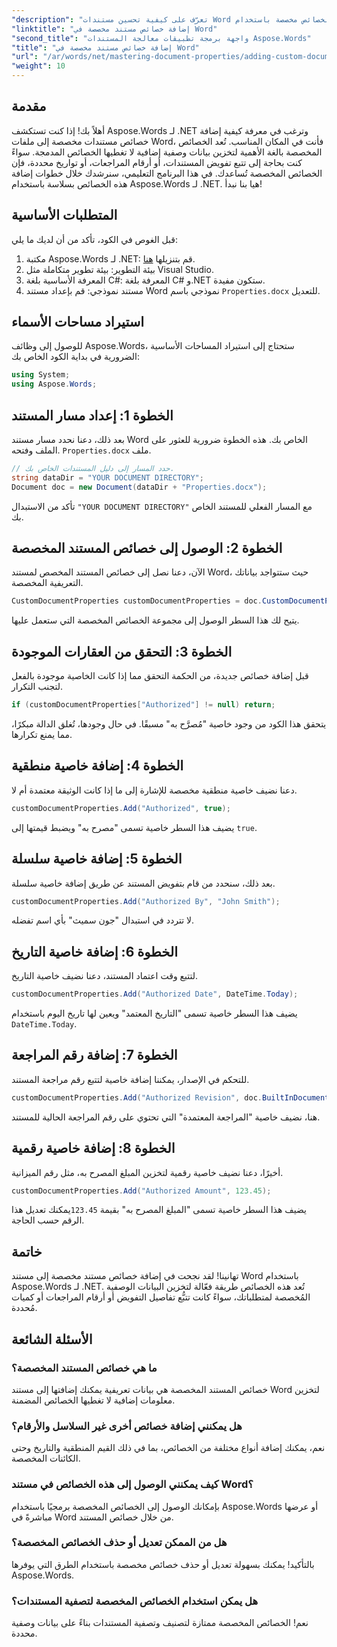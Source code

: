 ```yaml
---
"description": "تعرّف على كيفية تحسين مستندات Word بخصائص مخصصة باستخدام Aspose.Words لـ .NET. يرشدك هذا الدليل الشامل خلال العملية."
"linktitle": "إضافة خصائص مستند مخصصة في Word"
"second_title": "واجهة برمجة تطبيقات معالجة المستندات Aspose.Words"
"title": "إضافة خصائص مستند مخصصة في Word"
"url": "/ar/words/net/mastering-document-properties/adding-custom-document-properties-in-word/"
"weight": 10
---
```


## مقدمة

أهلاً بك! إذا كنت تستكشف Aspose.Words لـ .NET وترغب في معرفة كيفية إضافة خصائص مستندات مخصصة إلى ملفات Word، فأنت في المكان المناسب. تُعد الخصائص المخصصة بالغة الأهمية لتخزين بيانات وصفية إضافية لا تغطيها الخصائص المدمجة. سواءً كنت بحاجة إلى تتبع تفويض المستندات، أو أرقام المراجعات، أو تواريخ محددة، فإن الخصائص المخصصة تُساعدك. في هذا البرنامج التعليمي، سنرشدك خلال خطوات إضافة هذه الخصائص بسلاسة باستخدام Aspose.Words لـ .NET. هيا بنا نبدأ!

## المتطلبات الأساسية

قبل الغوص في الكود، تأكد من أن لديك ما يلي:

1. مكتبة Aspose.Words لـ .NET: قم بتنزيلها [هنا](https://releases.aspose.com/words/net/).
2. بيئة التطوير: بيئة تطوير متكاملة مثل Visual Studio.
3. المعرفة الأساسية بلغة C#: المعرفة بلغة C# و.NET ستكون مفيدة.
4. مستند نموذجي: قم بإعداد مستند Word نموذجي باسم `Properties.docx` للتعديل.

## استيراد مساحات الأسماء

للوصول إلى وظائف Aspose.Words، ستحتاج إلى استيراد المساحات الأساسية الضرورية في بداية الكود الخاص بك:

```csharp
using System;
using Aspose.Words;
```

## الخطوة 1: إعداد مسار المستند

بعد ذلك، دعنا نحدد مسار مستند Word الخاص بك. هذه الخطوة ضرورية للعثور على الملف وفتحه. `Properties.docx` ملف.

```csharp
// حدد المسار إلى دليل المستندات الخاص بك.
string dataDir = "YOUR DOCUMENT DIRECTORY";
Document doc = new Document(dataDir + "Properties.docx");
```

تأكد من الاستبدال `"YOUR DOCUMENT DIRECTORY"` مع المسار الفعلي للمستند الخاص بك.

## الخطوة 2: الوصول إلى خصائص المستند المخصصة

الآن، دعنا نصل إلى خصائص المستند المخصص لمستند Word، حيث ستتواجد بياناتك التعريفية المخصصة.

```csharp
CustomDocumentProperties customDocumentProperties = doc.CustomDocumentProperties;
```

يتيح لك هذا السطر الوصول إلى مجموعة الخصائص المخصصة التي ستعمل عليها.

## الخطوة 3: التحقق من العقارات الموجودة

قبل إضافة خصائص جديدة، من الحكمة التحقق مما إذا كانت الخاصية موجودة بالفعل لتجنب التكرار.

```csharp
if (customDocumentProperties["Authorized"] != null) return;
```

يتحقق هذا الكود من وجود خاصية "مُصرَّح به" مسبقًا. في حال وجودها، تُغلق الدالة مبكرًا، مما يمنع تكرارها.

## الخطوة 4: إضافة خاصية منطقية

دعنا نضيف خاصية منطقية مخصصة للإشارة إلى ما إذا كانت الوثيقة معتمدة أم لا.

```csharp
customDocumentProperties.Add("Authorized", true);
```

يضيف هذا السطر خاصية تسمى "مصرح به" ويضبط قيمتها إلى `true`.

## الخطوة 5: إضافة خاصية سلسلة

بعد ذلك، سنحدد من قام بتفويض المستند عن طريق إضافة خاصية سلسلة.

```csharp
customDocumentProperties.Add("Authorized By", "John Smith");
```

لا تتردد في استبدال "جون سميث" بأي اسم تفضله.

## الخطوة 6: إضافة خاصية التاريخ

لتتبع وقت اعتماد المستند، دعنا نضيف خاصية التاريخ.

```csharp
customDocumentProperties.Add("Authorized Date", DateTime.Today);
```

يضيف هذا السطر خاصية تسمى "التاريخ المعتمد" ويعين لها تاريخ اليوم باستخدام `DateTime.Today`.

## الخطوة 7: إضافة رقم المراجعة

للتحكم في الإصدار، يمكننا إضافة خاصية لتتبع رقم مراجعة المستند.

```csharp
customDocumentProperties.Add("Authorized Revision", doc.BuiltInDocumentProperties.RevisionNumber);
```

هنا، نضيف خاصية "المراجعة المعتمدة" التي تحتوي على رقم المراجعة الحالية للمستند.

## الخطوة 8: إضافة خاصية رقمية

أخيرًا، دعنا نضيف خاصية رقمية لتخزين المبلغ المصرح به، مثل رقم الميزانية.

```csharp
customDocumentProperties.Add("Authorized Amount", 123.45);
```

يضيف هذا السطر خاصية تسمى "المبلغ المصرح به" بقيمة `123.45`يمكنك تعديل هذا الرقم حسب الحاجة.

## خاتمة

تهانينا! لقد نجحت في إضافة خصائص مستند مخصصة إلى مستند Word باستخدام Aspose.Words لـ .NET. تُعد هذه الخصائص طريقة فعّالة لتخزين البيانات الوصفية المُخصصة لمتطلباتك، سواءً كانت تتبُّع تفاصيل التفويض أو أرقام المراجعات أو كميات مُحددة.

## الأسئلة الشائعة

### ما هي خصائص المستند المخصصة؟
خصائص المستند المخصصة هي بيانات تعريفية يمكنك إضافتها إلى مستند Word لتخزين معلومات إضافية لا تغطيها الخصائص المضمنة.

### هل يمكنني إضافة خصائص أخرى غير السلاسل والأرقام؟
نعم، يمكنك إضافة أنواع مختلفة من الخصائص، بما في ذلك القيم المنطقية والتاريخ وحتى الكائنات المخصصة.

### كيف يمكنني الوصول إلى هذه الخصائص في مستند Word؟
بإمكانك الوصول إلى الخصائص المخصصة برمجيًا باستخدام Aspose.Words أو عرضها مباشرةً في Word من خلال خصائص المستند.

### هل من الممكن تعديل أو حذف الخصائص المخصصة؟
بالتأكيد! يمكنك بسهولة تعديل أو حذف خصائص مخصصة باستخدام الطرق التي يوفرها Aspose.Words.

### هل يمكن استخدام الخصائص المخصصة لتصفية المستندات؟
نعم! الخصائص المخصصة ممتازة لتصنيف وتصفية المستندات بناءً على بيانات وصفية محددة.